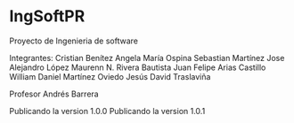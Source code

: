 # IngSoftPR

Proyecto de Ingenieria de software

Integrantes:
Cristian Benítez
Angela María Ospina
Sebastian Martínez
Jose Alejandro López
Maurenn N. Rivera Bautista
Juan Felipe Arias Castillo
William Daniel Martínez Oviedo
Jesús David Traslaviña


Profesor Andrés Barrera

Publicando la version 1.0.0
Publicando la version 1.0.1


